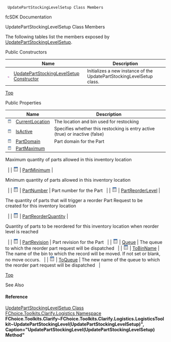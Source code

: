﻿     UpdatePartStockingLevelSetup Class Members                                                   

fcSDK Documentation

UpdatePartStockingLevelSetup Class Members

The following tables list the members exposed by [UpdatePartStockingLevelSetup](FChoice.Toolkits.Clarify~FChoice.Toolkits.Clarify.Logistics.UpdatePartStockingLevelSetup.md).

Public Constructors

|   | Name | Description |
| --- | --- | --- |
| ![Public Constructor](dotnetimages/publicConstructor.png) | [UpdatePartStockingLevelSetup Constructor](FChoice.Toolkits.Clarify~FChoice.Toolkits.Clarify.Logistics.UpdatePartStockingLevelSetup~_ctor.md) | Initializes a new instance of the UpdatePartStockingLevelSetup class.   |

[Top](#top)

Public Properties

|   | Name | Description |
| --- | --- | --- |
| ![Public Property](dotnetimages/publicProperty.png) | [CurrentLocation](FChoice.Toolkits.Clarify~FChoice.Toolkits.Clarify.Logistics.UpdatePartStockingLevelSetup~CurrentLocation.md) | The location and bin used for restocking   |
| ![Public Property](dotnetimages/publicProperty.png) | [IsActive](FChoice.Toolkits.Clarify~FChoice.Toolkits.Clarify.Logistics.UpdatePartStockingLevelSetup~IsActive.md) | Specifies whether this restocking is entry active (true) or inactive (false)   |
| ![Public Property](dotnetimages/publicProperty.png) | [PartDomain](FChoice.Toolkits.Clarify~FChoice.Toolkits.Clarify.Logistics.UpdatePartStockingLevelSetup~PartDomain.md) | Part domain for the Part   |
| ![Public Property](dotnetimages/publicProperty.png) | [PartMaximum](FChoice.Toolkits.Clarify~FChoice.Toolkits.Clarify.Logistics.UpdatePartStockingLevelSetup~PartMaximum.md) | 
Maximum quantity of parts allowed in this inventory location

  |
| ![Public Property](dotnetimages/publicProperty.png) | [PartMinimum](FChoice.Toolkits.Clarify~FChoice.Toolkits.Clarify.Logistics.UpdatePartStockingLevelSetup~PartMinimum.md) | 

Minimum quantity of parts allowed in this inventory location

  |
| ![Public Property](dotnetimages/publicProperty.png) | [PartNumber](FChoice.Toolkits.Clarify~FChoice.Toolkits.Clarify.Logistics.UpdatePartStockingLevelSetup~PartNumber.md) | Part number for the Part   |
| ![Public Property](dotnetimages/publicProperty.png) | [PartReorderLevel](FChoice.Toolkits.Clarify~FChoice.Toolkits.Clarify.Logistics.UpdatePartStockingLevelSetup~PartReorderLevel.md) | 

The quantity of parts that will trigger a reorder Part Request to be created for this inventory location

  |
| ![Public Property](dotnetimages/publicProperty.png) | [PartReorderQuantity](FChoice.Toolkits.Clarify~FChoice.Toolkits.Clarify.Logistics.UpdatePartStockingLevelSetup~PartReorderQuantity.md) | 

Quantity of parts to be reordered for this inventory location when reorder level is reached

  |
| ![Public Property](dotnetimages/publicProperty.png) | [PartRevision](FChoice.Toolkits.Clarify~FChoice.Toolkits.Clarify.Logistics.UpdatePartStockingLevelSetup~PartRevision.md) | Part revision for the Part   |
| ![Public Property](dotnetimages/publicProperty.png) | [Queue](FChoice.Toolkits.Clarify~FChoice.Toolkits.Clarify.Logistics.UpdatePartStockingLevelSetup~Queue.md) | The queue to which the reorder part request will be dispatched   |
| ![Public Property](dotnetimages/publicProperty.png) | [ToBinName](FChoice.Toolkits.Clarify~FChoice.Toolkits.Clarify.Logistics.UpdatePartStockingLevelSetup~ToBinName.md) | The name of the bin to which the record will be moved. If not set or blank, no move occurs.   |
| ![Public Property](dotnetimages/publicProperty.png) | [ToQueue](FChoice.Toolkits.Clarify~FChoice.Toolkits.Clarify.Logistics.UpdatePartStockingLevelSetup~ToQueue.md) | The new name of the queue to which the reorder part request will be dispatched   |

[Top](#top)

See Also

#### Reference

[UpdatePartStockingLevelSetup Class](FChoice.Toolkits.Clarify~FChoice.Toolkits.Clarify.Logistics.UpdatePartStockingLevelSetup.md)  
[FChoice.Toolkits.Clarify.Logistics Namespace](FChoice.Toolkits.Clarify~FChoice.Toolkits.Clarify.Logistics_namespace.md)  
**FChoice.Toolkits.Clarify~FChoice.Toolkits.Clarify.Logistics.LogisticsToolkit~UpdatePartStockingLevel(UpdatePartStockingLevelSetup)", Caption="UpdatePartStockingLevel(UpdatePartStockingLevelSetup) Method"**